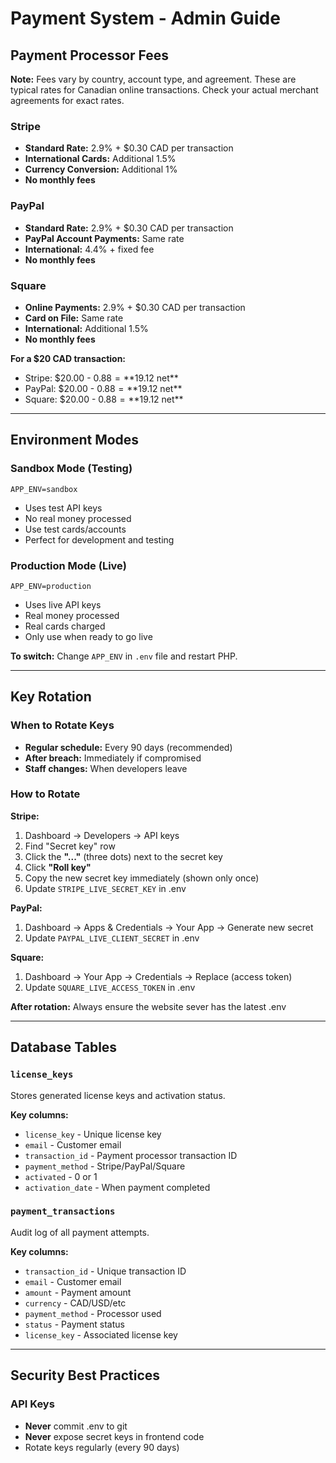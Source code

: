 # Payment System - Admin Guide

## Payment Processor Fees

**Note:** Fees vary by country, account type, and agreement. These are typical rates for Canadian online transactions. Check your actual merchant agreements for exact rates.

### Stripe

- **Standard Rate:** 2.9% + $0.30 CAD per transaction
- **International Cards:** Additional 1.5%
- **Currency Conversion:** Additional 1%
- **No monthly fees**

### PayPal

- **Standard Rate:** 2.9% + $0.30 CAD per transaction
- **PayPal Account Payments:** Same rate
- **International:** 4.4% + fixed fee
- **No monthly fees**

### Square

- **Online Payments:** 2.9% + $0.30 CAD per transaction
- **Card on File:** Same rate
- **International:** Additional 1.5%
- **No monthly fees**

**For a $20 CAD transaction:**

- Stripe: $20.00 - $0.88 = **$19.12 net**
- PayPal: $20.00 - $0.88 = **$19.12 net**
- Square: $20.00 - $0.88 = **$19.12 net**

---

## Environment Modes

### Sandbox Mode (Testing)

```
APP_ENV=sandbox
```

- Uses test API keys
- No real money processed
- Use test cards/accounts
- Perfect for development and testing

### Production Mode (Live)

```
APP_ENV=production
```

- Uses live API keys
- Real money processed
- Real cards charged
- Only use when ready to go live

**To switch:** Change `APP_ENV` in `.env` file and restart PHP.

---

## Key Rotation

### When to Rotate Keys

- **Regular schedule:** Every 90 days (recommended)
- **After breach:** Immediately if compromised
- **Staff changes:** When developers leave

### How to Rotate

**Stripe:**

1. Dashboard → Developers → API keys
2. Find "Secret key" row
3. Click the **"..."** (three dots) next to the secret key
4. Click **"Roll key"**
5. Copy the new secret key immediately (shown only once)
6. Update `STRIPE_LIVE_SECRET_KEY` in .env

**PayPal:**

1. Dashboard → Apps & Credentials → Your App → Generate new secret
2. Update `PAYPAL_LIVE_CLIENT_SECRET` in .env

**Square:**

1. Dashboard → Your App → Credentials → Replace (access token)
2. Update `SQUARE_LIVE_ACCESS_TOKEN` in .env

**After rotation:** Always ensure the website sever has the latest .env

---

## Database Tables

### `license_keys`

Stores generated license keys and activation status.

**Key columns:**

- `license_key` - Unique license key
- `email` - Customer email
- `transaction_id` - Payment processor transaction ID
- `payment_method` - Stripe/PayPal/Square
- `activated` - 0 or 1
- `activation_date` - When payment completed

### `payment_transactions`

Audit log of all payment attempts.

**Key columns:**

- `transaction_id` - Unique transaction ID
- `email` - Customer email
- `amount` - Payment amount
- `currency` - CAD/USD/etc
- `payment_method` - Processor used
- `status` - Payment status
- `license_key` - Associated license key

---

## Security Best Practices

### API Keys

- **Never** commit .env to git
- **Never** expose secret keys in frontend code
- Rotate keys regularly (every 90 days)
